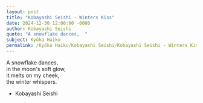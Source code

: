 ```yaml
---
layout: post
title: "Kobayashi Seishi - Winters Kiss"
date: 2024-12-30 12:00:00 -0000
author: Kobayashi Seishi
quote: "A snowflake dances,  "
subject: Kyōka Haiku
permalink: /Kyōka Haiku/Kobayashi Seishi/Kobayashi Seishi - Winters Kiss
---
```


A snowflake dances,  
in the moon's soft glow,  
it melts on my cheek,  
the winter whispers.

- Kobayashi Seishi
